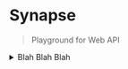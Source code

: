 # Synapse

> Playground for Web API

<details>
  <summary>Blah Blah Blah</summary>
  
  - Web API의 필요성

    Web API는 자바스크립트와 브라우저, Node.js 더 나아가 시스템 콜을 호출하는 저수준의 코드까지 연결해주는 역할을 한다. 이러한 Web API를 잘 알고 있다면, 우리가 실무에서 마주하는 다양하고 복잡한 문제들을 Web API를 통해서 쉽고 우아하게 해결할 수 있을 것이다.

- How to study

  이 프로젝트를 통해서 다양한 Web API를 어떤 상황에서 어떻게 사용하는지, 어떤 문제를 해결할 수 있는지 등에 대해서 공부해볼 예정이다. 또한 실제 동작하는 코드를 구현하여 보다 실무에 가까운 상황을 만들어보려고 노력하고자한다.

- `Synapse` 란

  자바스크립트와 브라우저가 Web API를 통해 신호를 주고받는 모습을 마치 뇌 속의 뉴런들이 시냅스를 통해 정보를 전달하는 모습에 비유하여 지은 이름이다.
  </details>
